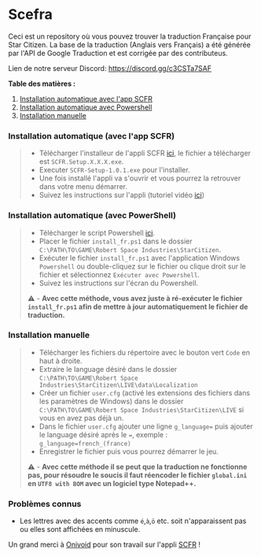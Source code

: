 # Scefra
Ceci est un repository où vous pouvez trouver la traduction Française pour Star Citizen.
La base de la traduction (Anglais vers Français) a été générée par l'API de Google Traduction et est corrigée par des contributeus.

Lien de notre serveur Discord: https://discord.gg/c3CSTa7SAF

**Table des matières :**
1. [Installation automatique avec l'app SCFR](#installation-automatique-(avec-l'app-SCFR))
2. [Installation automatique avec Powershell](#installation-automatique-(avec-Powershell))
3. [Installation manuelle](#installation-manuelr)

### Installation automatique (avec l'app SCFR)
> - Télécharger l'installeur de l'appli SCFR [ici](https://github.com/Skullyfox/SCFR/releases), le fichier a télécharger est `SCFR.Setup.X.X.X.exe`.
> - Executer `SCFR-Setup-1.0.1.exe` pour l'installer.
> - Une fois installé l'appli va s'ouvrir et vous pourrez la retrouver dans votre menu démarrer.
> - Suivez les instructions sur l'appli (tutoriel vidéo [ici](https://www.youtube.com/watch?v=BGkQTLGs9cw))

### Installation automatique (avec PowerShell)
> - Télécharger le script Powershell [ici](https://cdn.discordapp.com/attachments/954001140519944193/1164243159832870994/install_fr.ps1?ex=654280ef&is=65300bef&hm=d363981e3a164e0aa092f3db9adab6f9fd93d9a092bc8ca5a1f24dd37b0f1cb8&).
> - Placer le fichier `install_fr.ps1` dans le dossier `C:\PATH\TO\GAME\Robert Space Industries\StarCitizen`.
> - Exécuter le fichier `install_fr.ps1` avec  l'application Windows `Powershell` ou double-cliquez sur le fichier ou clique droit sur le fichier et sélectionnez `Exécuter avec Powershell`.
> - Suivez les instructions sur l'écran du Powershell.
> 
> :warning: - **Avec cette méthode, vous avez juste à ré-exécuter le fichier `install_fr.ps1` afin de mettre à jour automatiquement le fichier de traduction.**

### Installation manuelle
> - Télécharger les fichiers du répertoire avec le bouton vert `Code` en haut à droite.
> - Extraire le language désiré dans le dossier `C:\PATH\TO\GAME\Robert Space Industries\StarCitizen\LIVE\data\Localization`
> - Créer un fichier `user.cfg` (activé les extensions des fichiers dans les paramètres de Windows) dans le dossier `C:\PATH\TO\GAME\Robert Space Industries\StarCitizen\LIVE` si vous en avez pas déjà un.
> - Dans le fichier `user.cfg` ajouter une ligne `g_language=` puis ajouter le language désiré après le `=`, exemple : `g_language=french_(france)`
> - Enregistrer le fichier puis vous pourrez démarrer le jeu.
> 
> :warning: - **Avec cette méthode il se peut que la traduction ne fonctionne pas, pour résoudre le soucis il faut réencoder le fichier `global.ini` en `UTF8 with BOM` avec un logiciel type Notepad++.**

### Problèmes connus
- Les lettres avec des accents comme `é`,`à`,`ö` etc. soit n'apparaissent pas ou elles sont affichées en minuscule.

Un grand merci à [Onivoid](https://github.com/Skullyfox) pour son travail sur l'appli [SCFR](https://github.com/Skullyfox/SCFR) !
